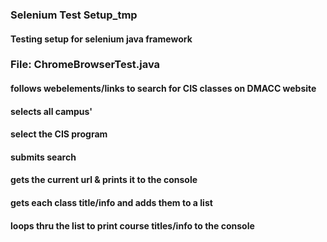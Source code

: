### Selenium Test Setup_tmp
#### Testing setup for selenium java framework

### File: ChromeBrowserTest.java
#### follows webelements/links to search for CIS classes on DMACC website
#### selects all campus'
#### select the CIS program
#### submits search
#### gets the current url & prints it to the console
#### gets each class title/info and adds them to a list
#### loops thru the list to print course titles/info to the console
